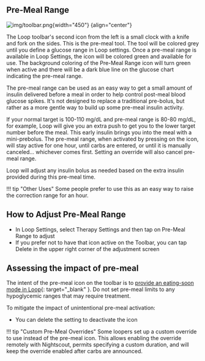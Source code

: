 ## Pre-Meal Range

![img/toolbar.png](img/toolbar.png){width="450"}
{align="center"}

The Loop toolbar's second icon from the left is a small clock with a knife and fork on the sides. This is the pre-meal tool.  The tool will be colored grey until you define a glucose range in Loop settings.  Once a pre-meal range is available in Loop Settings, the icon will be colored green and available for use. The background coloring of the Pre-Meal Range icon will turn green when active and there will be a dark blue line on the glucose chart indicating the pre-meal range.

The pre-meal range can be used as an easy way to get a small amount of insulin delivered before a meal in order to help control post-meal blood glucose spikes. It's not designed to replace a traditional pre-bolus, but rather as a more gentle way to build up some pre-meal insulin activity.

If your normal target is 100-110 mg/dL and pre-meal range is 80-80 mg/dL, for example, Loop will give you an extra push to get you to the lower target number before the meal. This early insulin brings you into the meal with a mini-prebolus. The pre-meal range, when activated by pressing on the icon, will stay active for one hour, until carbs are entered, or until it is manually canceled... whichever comes first. Setting an override will also cancel pre-meal range.

Loop will adjust any insulin bolus as needed based on the extra insulin provided during this pre-meal time.

!!! tip "Other Uses"
    Some people prefer to use this as an easy way to raise the correction range for an hour.

## How to Adjust Pre-Meal Range

* In Loop Settings, select Therapy Settings and then tap on Pre-Meal Range to adjust
* If you prefer not to have that icon active on the Toolbar, you can tap Delete in the upper right corner of the adjustment screen

## Assessing the impact of pre-meal

The intent of the pre-meal icon on the toolbar is to [provide an eating-soon mode in Loop](https://diyps.org/2016/07/11/picture-this-how-to-do-eating-soon-mode/){: target="_blank" }.
Do not set pre-meal limits to
any hypoglycemic ranges that may require treatment.

To mitigate the impact of unintentional pre-meal activation:

* You can delete the setting to deactivate the icon

!!! tip "Custom Pre-Meal Overrides"
    Some loopers set up a custom override to use instead of the pre-meal icon.  This allows enabling the override remotely with Nightscout, permits specifying a custom duration, and will keep the override enabled after carbs are announced.

